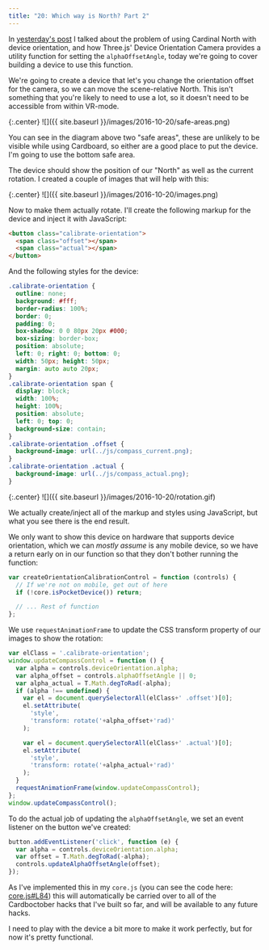 ```yaml
---
title: "20: Which way is North? Part 2"
---
```


In [yesterday's post](/post/cardboctober-19) I talked about the problem of using Cardinal North with device orientation, and how Three.js' Device Orientation Camera provides a utility function for setting the `alphaOffsetAngle`, today we're going to cover building a device to use this function.

<!-- more -->

We're going to create a device that let's you change the orientation offset for the camera, so we can move the scene-relative North. This isn't something that you're likely to need to use a lot, so it doesn't need to be accessible from within VR-mode.

{:.center}
![]({{ site.baseurl }}/images/2016-10-20/safe-areas.png)

You can see in the diagram above two "safe areas", these are unlikely to be visible while using Cardboard, so either are a good place to put the device. I'm going to use the bottom safe area.

The device should show the position of our "North" as well as the current rotation. I created a couple of images that will help with this:

{:.center}
![]({{ site.baseurl }}/images/2016-10-20/images.png)

Now to make them actually rotate. I'll create the following markup for the device and inject it with JavaScript:

```html
<button class="calibrate-orientation">
  <span class="offset"></span>
  <span class="actual"></span>
</button>
```

And the following styles for the device:

```css
.calibrate-orientation {
  outline: none;
  background: #fff;
  border-radius: 100%;
  border: 0;
  padding: 0;
  box-shadow: 0 0 80px 20px #000;
  box-sizing: border-box;
  position: absolute;
  left: 0; right: 0; bottom: 0;
  width: 50px; height: 50px;
  margin: auto auto 20px;
}
.calibrate-orientation span {
  display: block;
  width: 100%;
  height: 100%;
  position: absolute;
  left: 0; top: 0;
  background-size: contain;
}
.calibrate-orientation .offset {
  background-image: url(../js/compass_current.png);
}
.calibrate-orientation .actual {
  background-image: url(../js/compass_actual.png);
}
```

{:.center}
![]({{ site.baseurl }}/images/2016-10-20/rotation.gif)

We actually create/inject all of the markup and styles using JavaScript, but what you see there is the end result.

We only want to show this device on hardware that supports device orientation, which we can _mostly assume_ is any mobile device, so we have a return early on in our function so that they don't bother running the function:

```javascript
var createOrientationCalibrationControl = function (controls) {
  // If we're not on mobile, get out of here
  if (!core.isPocketDevice()) return;

  // ... Rest of function
};
```

We use `requestAnimationFrame` to update the CSS transform property of our images to show the rotation:

```javascript
var elClass = '.calibrate-orientation';
window.updateCompassControl = function () {
  var alpha = controls.deviceOrientation.alpha;
  var alpha_offset = controls.alphaOffsetAngle || 0;
  var alpha_actual = T.Math.degToRad(-alpha);
  if (alpha !== undefined) {
    var el = document.querySelectorAll(elClass+' .offset')[0];
    el.setAttribute(
      'style',
      'transform: rotate('+alpha_offset+'rad)'
    );

    var el = document.querySelectorAll(elClass+' .actual')[0];
    el.setAttribute(
      'style',
      'transform: rotate('+alpha_actual+'rad)'
    );
  }
  requestAnimationFrame(window.updateCompassControl);
};
window.updateCompassControl();
```

To do the actual job of updating the `alphaOffsetAngle`, we set an event listener on the button we've created:

```javascript
button.addEventListener('click', function (e) {
  var alpha = controls.deviceOrientation.alpha;
  var offset = T.Math.degToRad(-alpha);
  controls.updateAlphaOffsetAngle(offset);
});
```

As I've implemented this in my `core.js` (you can see the code here: [core.js#L84](https://github.com/cardboctober/max/blob/master/js/core.js#L84)) this will automatically be carried over to all of the Cardboctober hacks that I've built so far, and will be available to any future hacks.

I need to play with the device a bit more to make it work perfectly, but for now it's pretty functional.
